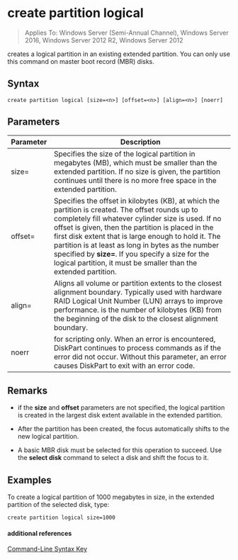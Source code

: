 # create partition logical

>Applies To: Windows Server (Semi-Annual Channel), Windows Server 2016, Windows Server 2012 R2, Windows Server 2012

creates a logical partition in an existing extended partition. You can only use this command on master boot record \(MBR\) disks.  
  
  
  
## Syntax  
  
```  
create partition logical [size=<n>] [offset=<n>] [align=<n>] [noerr]  
```  
  
## Parameters  
  
|Parameter|Description|  
|-------|--------|  
|size\=<n>|Specifies the size of the logical partition in megabytes \(MB\), which must be smaller than the extended partition. If no size is given, the partition continues until there is no more free space in the extended partition.|  
|offset\=<n>|Specifies the offset in kilobytes \(KB\), at which the partition is created. The offset rounds up to completely fill whatever cylinder size is used. If no offset is given, then the partition is placed in the first disk extent that is large enough to hold it. The partition is at least as long in bytes as the number specified by **size\=<n>**. If you specify a size for the logical partition, it must be smaller than the extended partition.|  
|align\=<n>|Aligns all volume or partition extents to the closest alignment boundary. Typically used with hardware RAID Logical Unit Number \(LUN\) arrays to improve performance.  <n> is the number of kilobytes \(KB\) from the beginning of the disk to the closest alignment boundary.|  
|noerr|for scripting only. When an error is encountered, DiskPart continues to process commands as if the error did not occur. Without this parameter, an error causes DiskPart to exit with an error code.|  
  
## Remarks  
  
-   if the **size** and **offset** parameters are not specified, the logical partition is created in the largest disk extent available in the extended partition.  
  
-   After the partition has been created, the focus automatically shifts to the new logical partition.  
  
-   A basic MBR disk must be selected for this operation to succeed. Use the **select disk** command to select a disk and shift the focus to it.  
  
## <a name="BKMK_examples"></a>Examples  
To create a logical partition of 1000 megabytes in size, in the extended partition of the selected disk, type:  
  
```  
create partition logical size=1000  
```  
  
#### additional references  
[Command-Line Syntax Key](command-line-syntax-key.md)  
  

  

